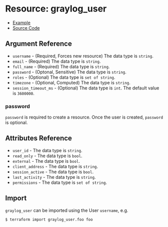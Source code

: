 # Resource: graylog_user

* [Example](https://github.com/bmhughes/terraform-provider-graylog/blob/master/examples/v0.12/user.tf)
* [Source Code](https://github.com/bmhughes/terraform-provider-graylog/blob/master/graylog/resource/user/resource.go)

## Argument Reference

* `username` - (Required, Forces new resource) The data type is `string`.
* `email` - (Required) The data type is `string`.
* `full_name` - (Required) The data type is `string`.
* `password` - (Optonal, Sensitive) The data type is `string`.
* `roles` - (Optional) The data type is `set of string`.
* `timezone` - (Optional, Computed) The data type is `string`.
* `session_timeout_ms` - (Optional) The data type is `int`. The default value is `3600000`.

### password

`password` is required to create a resource.
Once the user is created, `password` is optional.

## Attributes Reference

* `user_id` - The data type is `string`.
* `read_only` - The data type is `bool`.
* `external` - The data type is `bool`.
* `client_address` - The data type is `string`.
* `session_active` - The data type is `bool`.
* `last_activity` - The data type is `string`.
* `permissions` - The data type is `set of string`.

## Import

`graylog_user` can be imported using the User `username`, e.g.

```
$ terraform import graylog_user.foo foo
```
